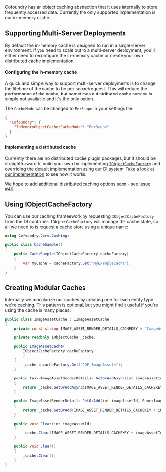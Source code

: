 ﻿Cofoundry has an object caching abstraction that it uses internally to store frequently accessed data. Currently the only supported implementation is our in-memory cache.

## Supporting Multi-Server Deployments

By default the in-memory cache is designed to run in a single-server environment. If you need to scale out to a multi-server deployment, you'll either need to reconfigure the in-memory cache or create your own distributed cache implementation.

#### Configuring the in-memory cache

A quick and simple way to support multi-server deployments is to change the lifetime of the cache to be per scope/request. This will reduce the performance of the cache, but sometimes a distributed cache service is simply not available and it's the only option.

The `CacheMode` can be changed to `PerScope` in your settings file:

```json
{
  "Cofoundry": {
    "InMemoryObjectCache:CacheMode": "PerScope"
  }
}
```

#### Implementing a distributed cache

Currently there are no distributed cache plugin packages, but it should be straightforward to build your own by implementing [`IObjectCacheFactory`](https://github.com/cofoundry-cms/cofoundry/blob/master/src/Cofoundry.Core/Caching/IObjectCacheFactory.cs) and overriding the default implementation using [our DI system](/framework/dependency-injection#overriding-registrations). Take a [look at our implementation](https://github.com/cofoundry-cms/cofoundry/tree/master/src/Cofoundry.Core/Caching/InMemoryObjectCache) to see how it works.

We hope to add additional distributed caching options soon - see [Issue #46](https://github.com/cofoundry-cms/cofoundry/issues/46).

## Using IObjectCacheFactory

You can use our caching frameework by requesting `IObjectCacheFactory` from the DI container. `IObjectCacheFactory` will manage the cache state, so all we need to is request a cache store using a unique name:

```csharp
using Cofoundry.Core.Caching;

public class CacheSample()
{
    public CacheSample(IObjectCacheFactory cacheFactory)
    {
        var myCache = cacheFactory.Get("MyExampleCache");
    }
}
```

## Creating Modular Caches

Internally we modularize our caches by creating one for each entity type we're caching. This pattern is optional, but you might find it useful if you're using the cache in many places:

```csharp
public class ImageAssetCache : IImageAssetCache
{
    private const string IMAGE_ASSET_RENDER_DETAILS_CACHEKEY = "ImageAssetRenderDetails:";

    private readonly IObjectCache _cache;

    public ImageAssetCache(
        IObjectCacheFactory cacheFactory
        )
    {
        _cache = cacheFactory.Get("COF_ImageAssets");
    }

    public Task<ImageAssetRenderDetails> GetOrAddAsync(int imageAssetId, Func<Task<ImageAssetRenderDetails>> getter)
    {
        return _cache.GetOrAddAsync(IMAGE_ASSET_RENDER_DETAILS_CACHEKEY + imageAssetId, getter);
    }

    public ImageAssetRenderDetails GetOrAdd(int imageAssetId, Func<ImageAssetRenderDetails> getter)
    {
        return _cache.GetOrAdd(IMAGE_ASSET_RENDER_DETAILS_CACHEKEY + imageAssetId, getter);
    }

    public void Clear(int imageAssetId)
    {
        _cache.Clear(IMAGE_ASSET_RENDER_DETAILS_CACHEKEY + imageAssetId);
    }

    public void Clear()
    {
        _cache.Clear();
    }
}
```

